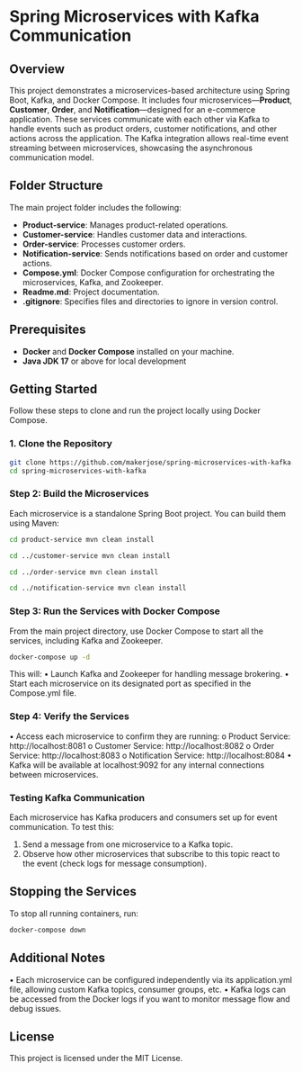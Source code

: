 # Spring Microservices with Kafka Communication

## Overview

This project demonstrates a microservices-based architecture using Spring Boot, Kafka, and Docker Compose. It includes four microservices—**Product**, **Customer**, **Order**, and **Notification**—designed for an e-commerce application. These services communicate with each other via Kafka to handle events such as product orders, customer notifications, and other actions across the application. The Kafka integration allows real-time event streaming between microservices, showcasing the asynchronous communication model.

## Folder Structure

The main project folder includes the following:
- **Product-service**: Manages product-related operations.
- **Customer-service**: Handles customer data and interactions.
- **Order-service**: Processes customer orders.
- **Notification-service**: Sends notifications based on order and customer actions.
- **Compose.yml**: Docker Compose configuration for orchestrating the microservices, Kafka, and Zookeeper.
- **Readme.md**: Project documentation.
- **.gitignore**: Specifies files and directories to ignore in version control.

## Prerequisites

- **Docker** and **Docker Compose** installed on your machine.
- **Java JDK 17** or above for local development

## Getting Started

Follow these steps to clone and run the project locally using Docker Compose.

### 1. Clone the Repository
```bash
git clone https://github.com/makerjose/spring-microservices-with-kafka.git
cd spring-microservices-with-kafka
```

### Step 2: Build the Microservices

Each microservice is a standalone Spring Boot project. You can build them using Maven:
```bash
cd product-service mvn clean install

cd ../customer-service mvn clean install

cd ../order-service mvn clean install

cd ../notification-service mvn clean install
```


### Step 3: Run the Services with Docker Compose

From the main project directory, use Docker Compose to start all the services, including Kafka and Zookeeper.
```bash
docker-compose up -d
```

This will:
•	Launch Kafka and Zookeeper for handling message brokering.
•	Start each microservice on its designated port as specified in the Compose.yml file.

### Step 4: Verify the Services

•	Access each microservice to confirm they are running:
  o	Product Service: http://localhost:8081
  o	Customer Service: http://localhost:8082
  o	Order Service: http://localhost:8083
  o	Notification Service: http://localhost:8084
•	Kafka will be available at localhost:9092 for any internal connections between microservices.

### Testing Kafka Communication

Each microservice has Kafka producers and consumers set up for event communication. To test this:
1.	Send a message from one microservice to a Kafka topic.
2.	Observe how other microservices that subscribe to this topic react to the event (check logs for message consumption).

## Stopping the Services

To stop all running containers, run:
```bash
docker-compose down
```

## Additional Notes

•	Each microservice can be configured independently via its application.yml file, allowing custom Kafka topics, consumer groups, etc.
•	Kafka logs can be accessed from the Docker logs if you want to monitor message flow and debug issues.

## License

This project is licensed under the MIT License.





